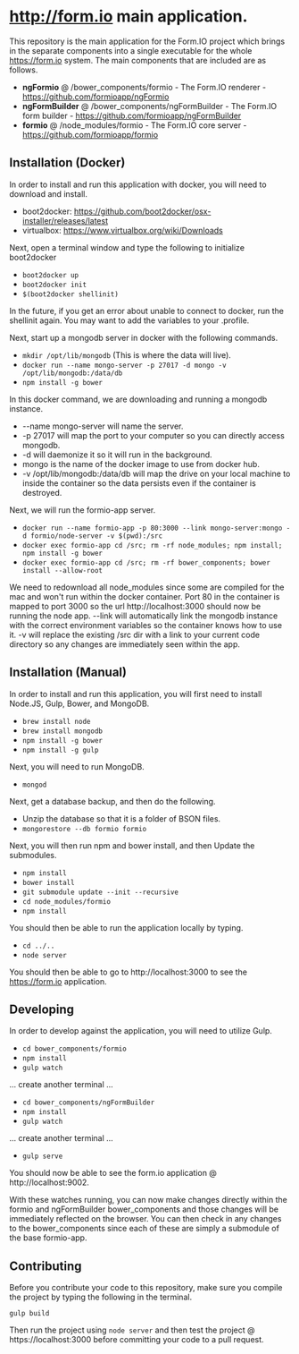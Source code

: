 http://form.io main application.
================================
This repository is the main application for the Form.IO project which brings in the separate components into a single
executable for the whole https://form.io system. The main components that are included are as follows.

 - **ngFormio** @ /bower_components/formio - The Form.IO renderer - https://github.com/formioapp/ngFormio
 - **ngFormBuilder** @ /bower_components/ngFormBuilder - The Form.IO form builder - https://github.com/formioapp/ngFormBuilder
 - **formio** @ /node_modules/formio - The Form.IO core server - https://github.com/formioapp/formio
 
Installation (Docker)
------------
In order to install and run this application with docker, you will need to download and install.

  - boot2docker: https://github.com/boot2docker/osx-installer/releases/latest
  - virtualbox: https://www.virtualbox.org/wiki/Downloads
  
Next, open a terminal window and type the following to initialize boot2docker

  - ```boot2docker up```
  - ```boot2docker init```
  - ```$(boot2docker shellinit)```
  
In the future, if you get an error about unable to connect to docker, run the shellinit again. You may want to add the variables to your .profile.

Next, start up a mongodb server in docker with the following commands.

  - ```mkdir /opt/lib/mongodb``` (This is where the data will live).
  - ```docker run --name mongo-server -p 27017 -d mongo -v /opt/lib/mongodb:/data/db```
  - ```npm install -g bower```
  
In this docker command, we are downloading and running a mongodb instance.
 
  - --name mongo-server will name the server.
  - -p 27017 will map the port to your computer so you can directly access mongodb.
  - -d will daemonize it so it will run in the background.
  - mongo is the name of the docker image to use from docker hub.
  - -v /opt/lib/mongodb:/data/db will map the drive on your local machine to inside the container so the data persists even if the container is destroyed.
  
Next, we will run the formio-app server.

  - ```docker run --name formio-app -p 80:3000 --link mongo-server:mongo -d formio/node-server -v $(pwd):/src```
  - ```docker exec formio-app cd /src; rm -rf node_modules; npm install; npm install -g bower```
  - ```docker exec formio-app cd /src; rm -rf bower_components; bower install --allow-root```
  
We need to redownload all node_modules since some are compiled for the mac and won't run within the docker container.  Port 80 in the container is mapped to port 3000 so the url http://localhost:3000 should now be running the node app.  --link will automatically link the mongodb instance with the correct environment variables so the container knows how to use it. -v will replace the existing /src dir with a link to your current code directory so any changes are immediately seen within the app.

Installation (Manual)
------------
In order to install and run this application, you will first need to install Node.JS, Gulp, Bower, and MongoDB.

  - ```brew install node```
  - ```brew install mongodb```
  - ```npm install -g bower```
  - ```npm install -g gulp```
  
Next, you will need to run MongoDB.

  - ```mongod```

Next, get a database backup, and then do the following.
 - Unzip the database so that it is a folder of BSON files.
 - ```mongorestore --db formio formio```

Next, you will then run npm and bower install, and then Update the submodules.

  - ```npm install```
  - ```bower install```
  - ```git submodule update --init --recursive```
  - ```cd node_modules/formio```
  - ```npm install```
  
You should then be able to run the application locally by typing.

  - ```cd ../..```
  - ```node server```
  
You should then be able to go to http://localhost:3000 to see the https://form.io application.

Developing
------------
In order to develop against the application, you will need to utilize Gulp.

  - ```cd bower_components/formio```
  - ```npm install```
  - ```gulp watch```
  
... create another terminal ...
  
  - ```cd bower_components/ngFormBuilder```
  - ```npm install```
  - ```gulp watch```
  
... create another terminal ...
  
  - ```gulp serve```

You should now be able to see the form.io application @ http://localhost:9002.
  
With these watches running, you can now make changes directly within the formio and ngFormBuilder
bower_components and those changes will be immediately reflected on the browser. You can then 
check in any changes to the bower_components since each of these are simply a submodule of the
base formio-app.

Contributing
----------------
Before you contribute your code to this repository, make sure you compile the project by typing the following in the terminal.

```
gulp build
```

Then run the project using ```node server``` and then test the project @ https://localhost:3000 before committing your code to a pull request.
